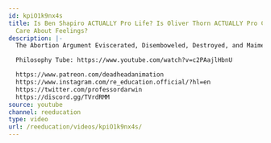 ```yaml
---
id: kpiO1k9nx4s
title: Is Ben Shapiro ACTUALLY Pro Life? Is Oliver Thorn ACTUALLY Pro Choice? Do Facts
  Care About Feelings?
description: |-
  The Abortion Argument Eviscerated, Disemboweled, Destroyed, and Maimed With Facts and Logic!!!

  Philosophy Tube: https://www.youtube.com/watch?v=c2PAajlHbnU

  https://www.patreon.com/deadheadanimation
  https://www.instagram.com/re_education.official/?hl=en
  https://twitter.com/professordarwin
  https://discord.gg/TVrdRMM
source: youtube
channel: reeducation
type: video
url: /reeducation/videos/kpiO1k9nx4s/
---
```

